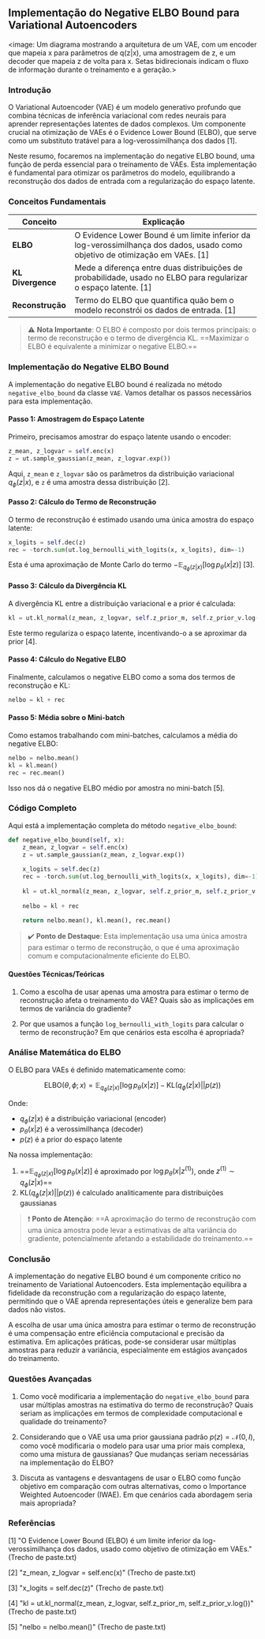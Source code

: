 ## Implementação do Negative ELBO Bound para Variational Autoencoders

<image: Um diagrama mostrando a arquitetura de um VAE, com um encoder que mapeia x para parâmetros de q(z|x), uma amostragem de z, e um decoder que mapeia z de volta para x. Setas bidirecionais indicam o fluxo de informação durante o treinamento e a geração.>

### Introdução

O Variational Autoencoder (VAE) é um modelo generativo profundo que combina técnicas de inferência variacional com redes neurais para aprender representações latentes de dados complexos. Um componente crucial na otimização de VAEs é o Evidence Lower Bound (ELBO), que serve como um substituto tratável para a log-verossimilhança dos dados [1].

Neste resumo, focaremos na implementação do negative ELBO bound, uma função de perda essencial para o treinamento de VAEs. Esta implementação é fundamental para otimizar os parâmetros do modelo, equilibrando a reconstrução dos dados de entrada com a regularização do espaço latente.

### Conceitos Fundamentais

| Conceito          | Explicação                                                   |
| ----------------- | ------------------------------------------------------------ |
| **ELBO**          | O Evidence Lower Bound é um limite inferior da log-verossimilhança dos dados, usado como objetivo de otimização em VAEs. [1] |
| **KL Divergence** | Mede a diferença entre duas distribuições de probabilidade, usado no ELBO para regularizar o espaço latente. [1] |
| **Reconstrução**  | Termo do ELBO que quantifica quão bem o modelo reconstrói os dados de entrada. [1] |

> ⚠️ **Nota Importante**: O ELBO é composto por dois termos principais: o termo de reconstrução e o termo de divergência KL. ==Maximizar o ELBO é equivalente a minimizar o negative ELBO.==

### Implementação do Negative ELBO Bound

A implementação do negative ELBO bound é realizada no método `negative_elbo_bound` da classe `VAE`. Vamos detalhar os passos necessários para esta implementação.

#### Passo 1: Amostragem do Espaço Latente

Primeiro, precisamos amostrar do espaço latente usando o encoder:

```python
z_mean, z_logvar = self.enc(x)
z = ut.sample_gaussian(z_mean, z_logvar.exp())
```

Aqui, `z_mean` e `z_logvar` são os parâmetros da distribuição variacional $q_\phi(z|x)$, e `z` é uma amostra dessa distribuição [2].

#### Passo 2: Cálculo do Termo de Reconstrução

O termo de reconstrução é estimado usando uma única amostra do espaço latente:

```python
x_logits = self.dec(z)
rec = -torch.sum(ut.log_bernoulli_with_logits(x, x_logits), dim=-1)
```

Esta é uma aproximação de Monte Carlo do termo $-\mathbb{E}_{q_\phi(z|x)}[\log p_\theta(x|z)]$ [3].

#### Passo 3: Cálculo da Divergência KL

A divergência KL entre a distribuição variacional e a prior é calculada:

```python
kl = ut.kl_normal(z_mean, z_logvar, self.z_prior_m, self.z_prior_v.log())
```

Este termo regulariza o espaço latente, incentivando-o a se aproximar da prior [4].

#### Passo 4: Cálculo do Negative ELBO

Finalmente, calculamos o negative ELBO como a soma dos termos de reconstrução e KL:

```python
nelbo = kl + rec
```

#### Passo 5: Média sobre o Mini-batch

Como estamos trabalhando com mini-batches, calculamos a média do negative ELBO:

```python
nelbo = nelbo.mean()
kl = kl.mean()
rec = rec.mean()
```

Isso nos dá o negative ELBO médio por amostra no mini-batch [5].

### Código Completo

Aqui está a implementação completa do método `negative_elbo_bound`:

```python
def negative_elbo_bound(self, x):
    z_mean, z_logvar = self.enc(x)
    z = ut.sample_gaussian(z_mean, z_logvar.exp())
    
    x_logits = self.dec(z)
    rec = -torch.sum(ut.log_bernoulli_with_logits(x, x_logits), dim=-1)
    
    kl = ut.kl_normal(z_mean, z_logvar, self.z_prior_m, self.z_prior_v.log())
    
    nelbo = kl + rec
    
    return nelbo.mean(), kl.mean(), rec.mean()
```

> ✔️ **Ponto de Destaque**: Esta implementação usa uma única amostra para estimar o termo de reconstrução, o que é uma aproximação comum e computacionalmente eficiente do ELBO.

#### Questões Técnicas/Teóricas

1. Como a escolha de usar apenas uma amostra para estimar o termo de reconstrução afeta o treinamento do VAE? Quais são as implicações em termos de variância do gradiente?

2. Por que usamos a função `log_bernoulli_with_logits` para calcular o termo de reconstrução? Em que cenários esta escolha é apropriada?

### Análise Matemática do ELBO

O ELBO para VAEs é definido matematicamente como:

$$
\text{ELBO}(\theta, \phi; x) = \mathbb{E}_{q_\phi(z|x)}[\log p_\theta(x|z)] - \text{KL}(q_\phi(z|x) || p(z))
$$

Onde:
- $q_\phi(z|x)$ é a distribuição variacional (encoder)
- $p_\theta(x|z)$ é a verossimilhança (decoder)
- $p(z)$ é a prior do espaço latente

Na nossa implementação:

1. ==$\mathbb{E}_{q_\phi(z|x)}[\log p_\theta(x|z)]$ é aproximado por $\log p_\theta(x|z^{(1)})$, onde $z^{(1)} \sim q_\phi(z|x)$==
2. $\text{KL}(q_\phi(z|x) || p(z))$ é calculado analiticamente para distribuições gaussianas

> ❗ **Ponto de Atenção**: ==A aproximação do termo de reconstrução com uma única amostra pode levar a estimativas de alta variância do gradiente, potencialmente afetando a estabilidade do treinamento.==

### Conclusão

A implementação do negative ELBO bound é um componente crítico no treinamento de Variational Autoencoders. Esta implementação equilibra a fidelidade da reconstrução com a regularização do espaço latente, permitindo que o VAE aprenda representações úteis e generalize bem para dados não vistos.

A escolha de usar uma única amostra para estimar o termo de reconstrução é uma compensação entre eficiência computacional e precisão da estimativa. Em aplicações práticas, pode-se considerar usar múltiplas amostras para reduzir a variância, especialmente em estágios avançados do treinamento.

### Questões Avançadas

1. Como você modificaria a implementação do `negative_elbo_bound` para usar múltiplas amostras na estimativa do termo de reconstrução? Quais seriam as implicações em termos de complexidade computacional e qualidade do treinamento?

2. Considerando que o VAE usa uma prior gaussiana padrão $p(z) = \mathcal{N}(0, I)$, como você modificaria o modelo para usar uma prior mais complexa, como uma mistura de gaussianas? Que mudanças seriam necessárias na implementação do ELBO?

3. Discuta as vantagens e desvantagens de usar o ELBO como função objetivo em comparação com outras alternativas, como o Importance Weighted Autoencoder (IWAE). Em que cenários cada abordagem seria mais apropriada?

### Referências

[1] "O Evidence Lower Bound (ELBO) é um limite inferior da log-verossimilhança dos dados, usado como objetivo de otimização em VAEs." (Trecho de paste.txt)

[2] "z_mean, z_logvar = self.enc(x)" (Trecho de paste.txt)

[3] "x_logits = self.dec(z)" (Trecho de paste.txt)

[4] "kl = ut.kl_normal(z_mean, z_logvar, self.z_prior_m, self.z_prior_v.log())" (Trecho de paste.txt)

[5] "nelbo = nelbo.mean()" (Trecho de paste.txt)